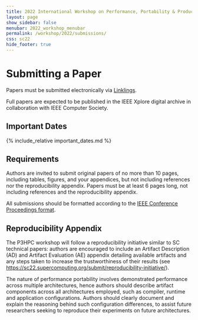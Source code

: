 ```yaml
---
title: 2022 International Workshop on Performance, Portability & Productivity in HPC
layout: page
show_sidebar: false
menubar: 2022_workshop_menubar
permalink: /workshop/2022/submissions/
css: sc22
hide_footer: true
---
```


# Submitting a Paper

Papers must be submitted electronically via
[Linklings](https://submissions.supercomputing.org).

Full papers are expected to be published in the IEEE Xplore digital archive in
collaboration with IEEE Computer Society.

## Important Dates

{% include_relative important_dates.md %}

## Requirements

Authors are invited to submit original papers of no more than 10 pages,
including tables, figures, and your appendices, but not including references
nor the reproducibility appendix.  Papers must be at least 6 pages long, not
including references and the reproducibility appendix.

All submissions should be formatted according to the [IEEE Conference
Proceedings
format](https://www.ieee.org/conferences/publishing/templates.html).

## Reproducibility Appendix

The P3HPC workshop will follow a reproducibility initiative similar to SC
technical papers: authors are encouraged to include  an Artifact Description
(AD) and Artifact Evaluation (AE) appendix detailing available artifacts and
any steps taken to increase the trustworthiness of their results (see
https://sc22.supercomputing.org/submit/reproducibility-initiative/).

The nature of performance portability involves demonstrated performance across
multiple architectures, hence authors should describe artifact components
across all architectures employed, such as compiler, runtime and application
configurations.  Authors should clearly document and explain the reasoning
behind such configuration differences, to assist future researchers seeking to
reproduce their experiments on future architectures.
